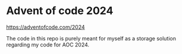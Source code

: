  # Advent of code 2024
https://adventofcode.com/2024

The code in this repo is purely meant for myself as a storage solution regarding my code for AOC 2024.